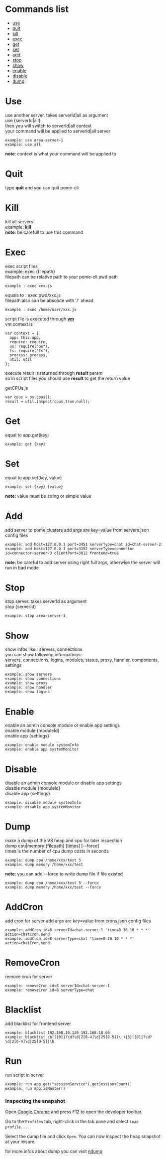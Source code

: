 # Commands list  

- [use](https://github.com/NetEase/pome-cli/wiki/pome-cli-man-page#use)
- [quit](https://github.com/NetEase/pome-cli/wiki/pome-cli-man-page#quit)
- [kill](https://github.com/NetEase/pome-cli/wiki/pome-cli-man-page#kill)
- [exec](https://github.com/NetEase/pome-cli/wiki/pome-cli-man-page#exec)
- [get](https://github.com/NetEase/pome-cli/wiki/pome-cli-man-page#get)
- [set](https://github.com/NetEase/pome-cli/wiki/pome-cli-man-page#set)
- [add](https://github.com/NetEase/pome-cli/wiki/pome-cli-man-page#add)
- [stop](https://github.com/NetEase/pome-cli/wiki/pome-cli-man-page#stop)
- [show](https://github.com/NetEase/pome-cli/wiki/pome-cli-man-page#show)
- [enable](https://github.com/NetEase/pome-cli/wiki/pome-cli-man-page#enable)
- [disable](https://github.com/NetEase/pome-cli/wiki/pome-cli-man-page#disable)
- [dump](https://github.com/NetEase/pome-cli/wiki/pome-cli-man-page#dump)

# Use
use another server. takes serverId|all as argument  
use {serverId|all}  
then you will switch to serverId|all context  
your command will be applied to serverId|all server  
```
example: use area-server-1  
example: use all  
```
**note**: context is what your command will be applied to  

# Quit
type **quit** and you can quit pome-cli

# Kill
kill all servers   
example: **kill**  
**note**: be carefull to use this command  

# Exec
exec script files  
example: exec {filepath}  
filepath can be relative path to your pome-cli pwd path
```
example : exec xxx.js  
```
equals to : exec pwd/xxx.js  
filepath also can be absolute with '/' ahead  
```
example : exec /home/user/xxx.js  
```
script file is executed through [**vm**](http://nodejs.org/api/vm.html)  
vm context is   
```
var context = {
  app: this.app,
  require: require,
  os: require("os"),
  fs: require("fs"),
  process: process,
  util: util
};
```
execute result is returned through **result** param  
so in script files you should use **result** to get the return value  

getCPUs.js
```
var cpus = os.cpus();
result = util.inspect(cpus,true,null);
```

# Get
equal to app.get(key)  
``` 
example: get {key}  
```

# Set
equal to app.set(key, value)  
```
example: set {key} {value}  
```
**note**: value must be string or simple value   

# Add  
add server to pome clusters
add args are key=value from servers.json config files  
```
example: add host=127.0.0.1 port=3451 serverType=chat id=chat-server-2  
example: add host=127.0.0.1 port=3152 serverType=connector id=connector-server-3 clientPort=3012 frontend=true  
```
**note**: be careful to add server using right full args, otherwise the server will run in bad mode     

# Stop
stop server. takes serverId as argument    
stop {serverId}  
```
example: stop area-server-1  
```

# Show  
show infos like : servers, connections  
you can show following informations:  
servers, connections, logins, modules, status, proxy, handler, components, settings  
```
example: show servers  
example: show connections  
example: show proxy  
example: show handler  
example: show logins  
```

# Enable
enable an admin console module or enable app settings  
enable module {moduleId}  
enable app {settings}  
```
example: enable module systemInfo  
example: enable app systemMonitor  
```

# Disable
disable an admin console module or disable app settings  
disable module {moduleId}  
disable app {settings}  
```
example: disable module systemInfo  
example: disable app systemMonitor  
```

# Dump
make a dump of the V8 heap and cpu for later inspection  
dump cpu|memory {filepath} [times] [--force]  
times is the number of cpu dump costs in seconds  
```
example: dump cpu /home/xxx/test 5  
example: dump memory /home/xxx/test  
```
**note**: you can add --force to write dump file if file existed  
```
example: dump cpu /home/xxx/test 5 --force  
example: dump memory /home/xxx/test --force  
```

# AddCron
add cron for server
add args are key=value from crons.json config files  
```
example: addCron id=8 serverId=chat-server-1 'time=0 30 10 * * *' action=chatCron.send
example: addCron id=8 serverType=chat 'time=0 30 10 * * *' action=chatCron.send
```

# RemoveCron
remove cron for server
```
example: removeCron id=8 serverId=chat-server-1
example: removeCron id=8 serverType=chat
```

# Blacklist
add blacklist for frontend server
```
example: blacklist 192.168.10.120 192.168.18.60
example: blacklist \b(([01]?\d?\d|2[0-4]\d|25[0-5])\.){3}([01]?\d?\d|2[0-4]\d|25[0-5])\b
```

# Run
run script in server
```
example: run app.get("sessionService").getSessionsCount()
example: run app.isMaster()
```

### Inspecting the snapshot  

Open [Google Chrome](https://www.google.com/intl/en/chrome/browser/) and press F12 to open the developer toolbar.  

Go to the `Profiles` tab, right-click in the tab pane and select
`Load profile...`.

Select the dump file and click `Open`.  You can now inspect the heap snapshot
at your leisure.

for more infos about dump you can visit [ndump](https://github.com/piaohai/ndump)  